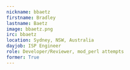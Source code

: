 ```yaml
---
nickname: bbaetz
firstname: Bradley
lastname: Baetz
image: bbaetz.png
irc: bbaetz
location: Sydney, NSW, Australia
dayjob: ISP Engineer
role: Developer/Reviewer, mod_perl attempts
former: True
---
```



